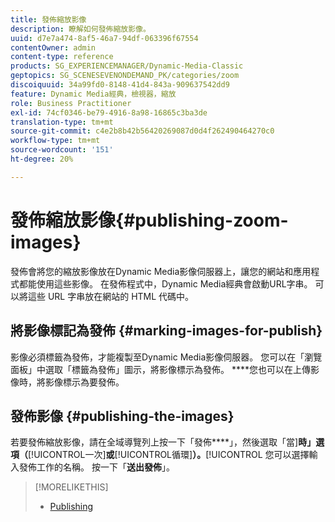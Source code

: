 ```yaml
---
title: 發佈縮放影像
description: 瞭解如何發佈縮放影像。
uuid: d7e7a474-8af5-46a7-94df-063396f67554
contentOwner: admin
content-type: reference
products: SG_EXPERIENCEMANAGER/Dynamic-Media-Classic
geptopics: SG_SCENESEVENONDEMAND_PK/categories/zoom
discoiquuid: 34a99fd0-8148-41d4-843a-909637542dd9
feature: Dynamic Media經典，檢視器，縮放
role: Business Practitioner
exl-id: 74cf0346-be79-4916-8a98-16865c3ba3de
translation-type: tm+mt
source-git-commit: c4e2b8b42b56420269087d0d4f262490464270c0
workflow-type: tm+mt
source-wordcount: '151'
ht-degree: 20%

---
```


# 發佈縮放影像{#publishing-zoom-images}

發佈會將您的縮放影像放在Dynamic Media影像伺服器上，讓您的網站和應用程式都能使用這些影像。 在發佈程式中，Dynamic Media經典會啟動URL字串。 可以將這些 URL 字串放在網站的 HTML 代碼中。

## 將影像標記為發佈 {#marking-images-for-publish}

影像必須標籤為發佈，才能複製至Dynamic Media影像伺服器。 您可以在「瀏覽面板」中選取「標籤為發佈」圖示，將影像標示為發佈。 ****&#x200B;您也可以在上傳影像時，將影像標示為要發佈。

## 發佈影像 {#publishing-the-images}

若要發佈縮放影像，請在全域導覽列上按一下「發佈&#x200B;****」，然後選取「當&#x200B;]**時」選項（**[!UICONTROL &#x200B;一次&#x200B;]**或**[!UICONTROL &#x200B;循環&#x200B;]**）。**[!UICONTROL &#x200B;您可以選擇輸入發佈工作的名稱。 按一下「**送出發佈**」。

>[!MORELIKETHIS]
>
>* [Publishing](publishing-files.md#publishing_files)

